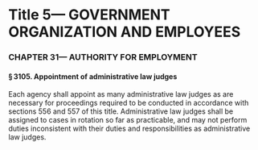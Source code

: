 
# Title 5— GOVERNMENT ORGANIZATION AND EMPLOYEES
### CHAPTER 31— AUTHORITY FOR EMPLOYMENT
#### § 3105. Appointment of administrative law judges

Each agency shall appoint as many administrative law judges as are necessary for proceedings required to be conducted in accordance with sections 556 and 557 of this title. Administrative law judges shall be assigned to cases in rotation so far as practicable, and may not perform duties inconsistent with their duties and responsibilities as administrative law judges.

